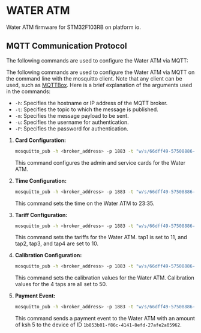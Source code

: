 # WATER ATM
Water ATM firmware for STM32F103RB on platform io.
## MQTT Communication Protocol

The following commands are used to configure the Water ATM via MQTT:

The following commands are used to configure the Water ATM via MQTT on the command line with the mosquitto client. Note that any client can be used, such as [MQTTBox](https://mqttbox.com). Here is a brief explanation of the arguments used in the commands:
- `-h`: Specifies the hostname or IP address of the MQTT broker.
- `-t`: Specifies the topic to which the message is published.
- `-m`: Specifies the message payload to be sent.
- `-u`: Specifies the username for authentication.
- `-P`: Specifies the password for authentication.

1. **Card Configuration:**
    ```sh
    mosquitto_pub -h <broker_address> -p 1883 -t "w/s/66dff49-57508886-67233757" -m '{"ev":"card_config","admin":"80 D1 BD 2B","service":"F3 79 B3 18"}' -u <username> -P <password>
    ```
    This command configures the admin and service cards for the Water ATM.

2. **Time Configuration:**
    ```sh
    mosquitto_pub -h <broker_address> -p 1883 -t "w/s/66dff49-57508886-67233757" -m '{"ev":"time_config","hour": 23 ,"minute": 35}' -u <username> -P <password>
    ```
    This command sets the time on the Water ATM to 23:35.

3. **Tariff Configuration:**
    ```sh
    mosquitto_pub -h <broker_address> -p 1883 -t "w/s/66dff49-57508886-67233757" -m '{"ev":"tariff_config","tariff1": 11 ,"tariff2": 10,"tariff3":10,"tariff4":10}' -u <username> -P <password>
    ```
    This command sets the tariffs for the Water ATM. tap1 is set to 11, and tap2, tap3, and tap4 are set to 10.

4. **Calibration Configuration:**
    ```sh
    mosquitto_pub -h <broker_address> -p 1883 -t "w/s/66dff49-57508886-67233757" -m '{"ev":"calibration_config","calib1":50,"calib2":50,"calib3":50,"calib4":50}' -u <username> -P <password>
    ```
    This command sets the calibration values for the Water ATM. Calibration values for the 4 taps are all set to 50.

5. **Payment Event:**
    ```sh
    mosquitto_pub -h <broker_address> -p 1883 -t "w/s/66dff49-57508886-67233757" -m '{"ev":"pay","a":"5","u":"1b853b01-f86c-4141-8efd-27afe2a05962"}' -u <username> -P <password>
    ```
    This command sends a payment event to the Water ATM with an amount of ksh 5 to the device of ID `1b853b01-f86c-4141-8efd-27afe2a05962`.
